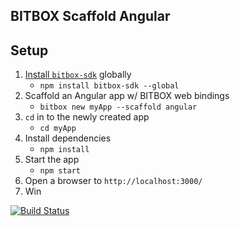 ## BITBOX Scaffold Angular

## Setup

1. [Install `bitbox-sdk`](https://www.npmjs.com/package/bitbox-sdk) globally
    * `npm install bitbox-sdk --global`
2. Scaffold an Angular app w/ BITBOX web bindings
    * `bitbox new myApp --scaffold angular`
3. `cd` in to the newly created app
    * `cd myApp`
4. Install dependencies
    * `npm install`
5. Start the app
    * `npm start`
6. Open a browser to `http://localhost:3000/`
7. Win

[![Build Status](https://travis-ci.org/Bitcoin-com/bitbox-scaffold-angular.svg?branch=master)](https://travis-ci.org/Bitcoin-com/bitbox-scaffold-angular)
